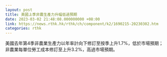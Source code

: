 ```yaml
---
layout: post
title: 美國上季非農生產力升幅低過預期
date: 2023-03-02 21:48:08.000000000 +08:00
link: https://news.rthk.hk/rthk/ch/component/k2/1690215-20230302.htm
categories: rthk
---
```


美國去年第4季非農業生產力以年率計向下修訂至按季上升1.7%，低於市場預期；非農業每單位勞工成本修訂至上升3.2%，高過市場預期。
